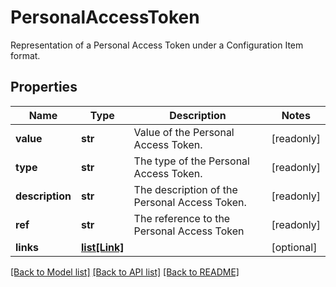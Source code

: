 # PersonalAccessToken

Representation of a Personal Access Token under a Configuration Item format.

## Properties
Name | Type | Description | Notes
------------ | ------------- | ------------- | -------------
**value** | **str** | Value of the Personal Access Token. | [readonly] 
**type** | **str** | The type of the Personal Access Token. | [readonly] 
**description** | **str** | The description of the Personal Access Token. | [readonly] 
**ref** | **str** | The reference to the Personal Access Token | [readonly] 
**links** | [**list[Link]**](Link.md) |  | [optional] 

[[Back to Model list]](../README.md#documentation-for-models) [[Back to API list]](../README.md#documentation-for-api-endpoints) [[Back to README]](../README.md)


